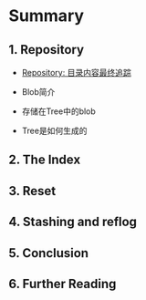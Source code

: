 # Summary

## 1. Repository

* [Repository: 目录内容最终追踪](/repo/repository-directory-content-tracking)

* Blob简介

* 存储在Tree中的blob

* Tree是如何生成的

## 2. The Index

## 3. Reset

## 4. Stashing and reflog

## 5. Conclusion

## 6. Further Reading



